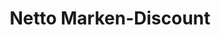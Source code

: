 ---
title: "Netto Marken-Discount"
url: /wuppertal/netto-marken-discount-hochstrasse/
shop: Supermarkt
---